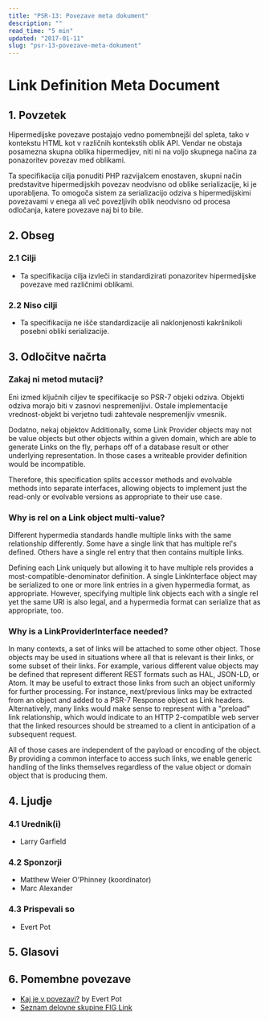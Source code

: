 ```yaml
---
title: "PSR-13: Povezave meta dokument"
description: ""
read_time: "5 min"
updated: "2017-01-11"
slug: "psr-13-povezave-meta-dokument"
---
```


# Link Definition Meta Document

## 1. Povzetek

Hipermedijske povezave postajajo vedno pomembnejši del spleta, tako v kontekstu HTML
kot v različnih kontekstih oblik API. Vendar ne obstaja posamezna skupna oblika hipermedijev,
niti ni na voljo skupnega načina za ponazoritev povezav med oblikami.

Ta specifikacija cilja ponuditi PHP razvijalcem enostaven, skupni način predstavitve
hipermedijskih povezav neodvisno od oblike serializacije, ki je uporabljena. To omogoča
sistem za serializacijo odziva s hipermedijskimi povezavami v enega ali več povezljivih oblik neodvisno
od procesa odločanja, katere povezave naj bi to bile.

## 2. Obseg

### 2.1 Cilji

* Ta specifikacija cilja izvleči in standardizirati ponazoritev hipermedijske povezave med različnimi
oblikami.

### 2.2 Niso cilji

* Ta specifikacija ne išče standardizacije ali naklonjenosti kakršnikoli posebni obliki serializacije.

## 3. Odločitve načrta

### Zakaj ni metod mutacij?

Eni izmed ključnih ciljev te specifikacije so PSR-7 objeki odziva. Objekti odziva morajo biti v zasnovi
nespremenljivi. Ostale implementacije vrednost-objekt bi verjetno tudi zahtevale nespremenljiv vmesnik.

Dodatno, nekaj objektov
Additionally, some Link Provider objects may not be value objects but other objects within a given
domain, which are able to generate Links on the fly, perhaps off of a database result or other underlying
representation.  In those cases a writeable provider definition would be incompatible.

Therefore, this specification splits accessor methods and evolvable methods into separate interfaces,
allowing objects to implement just the read-only or evolvable versions as appropriate to their use case.

### Why is rel on a Link object multi-value?

Different hypermedia standards handle multiple links with the same relationship differently. Some have a single
link that has multiple rel's defined. Others have a single rel entry that then contains multiple links.

Defining each Link uniquely but allowing it to have multiple rels provides a most-compatible-denominator definition.
A single LinkInterface object may be serialized to one or more link entries in a given hypermedia format, as
appropriate.  However, specifying multiple link objects each with a single rel yet the same URI is also legal, and
a hypermedia format can serialize that as appropriate, too.

### Why is a LinkProviderInterface needed?

In many contexts, a set of links will be attached to some other object.  Those objects may be used in situations
where all that is relevant is their links, or some subset of their links. For example, various different value
objects may be defined that represent different REST formats such as HAL, JSON-LD, or Atom.  It may be useful
to extract those links from such an object uniformly for further processing. For instance, next/previous links
may be extracted from an object and added to a PSR-7 Response object as Link headers.  Alternatively, many links
would make sense to represent with a "preload" link relationship, which would indicate to an HTTP 2-compatible
web server that the linked resources should be streamed to a client in anticipation of a subsequent request.

All of those cases are independent of the payload or encoding of the object. By providing a common interface
to access such links, we enable generic handling of the links themselves regardless of the value object or
domain object that is producing them.

## 4. Ljudje

### 4.1 Urednik(i)

* Larry Garfield

### 4.2 Sponzorji

* Matthew Weier O'Phinney (koordinator)
* Marc Alexander

### 4.3 Prispevali so

* Evert Pot

## 5. Glasovi

## 6. Pomembne povezave

* [Kaj je v povezavi?](http://evertpot.com/whats-in-a-link/) by Evert Pot
* [Seznam delovne skupine FIG Link](https://groups.google.com/forum/#!forum/php-fig-link)

